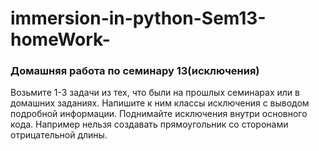 # immersion-in-python-Sem13-homeWork-
### Домашняя работа по семинару 13(исключения)
Возьмите 1-3 задачи из тех, что были на прошлых семинарах или в домашних заданиях. 
Напишите к ним классы исключения с выводом подробной информации. Поднимайте исключения внутри основного кода. 
Например нельзя создавать прямоугольник со сторонами отрицательной длины.

